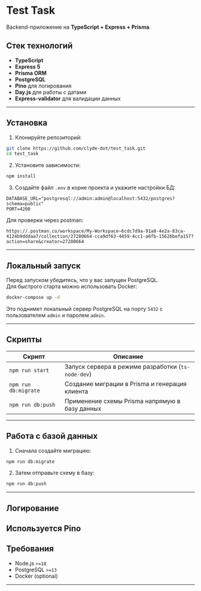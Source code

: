 # Test Task

Backend-приложение на **TypeScript + Express + Prisma**.

## Стек технологий

- **TypeScript**
- **Express 5**
- **Prisma ORM**
- **PostgreSQL**
- **Pino** для логирования
- **Day.js** для работы с датами
- **Express-validator** для валидации данных

---

## Установка

1. Клонируйте репозиторий:

```bash
git clone https://github.com/clyde-dot/test_task.git
cd test_task
```

2. Установите зависимости:

```bash
npm install
```

3. Создайте файл `.env` в корне проекта и укажите настройки БД:

```dotenv
DATABASE_URL="postgresql://admin:admin@localhost:5432/postgres?schema=public"
PORT=4200
```
Для проверки через postman:

```Postman
https://.postman.co/workspace/My-Workspace~6cdc7d9a-91a8-4e2a-83ca-4124b9dddaa7/collection/27280664-cca9df63-4459-4cc1-a6fb-15626befa157?action=share&creator=27280664
```
---

## Локальный запуск

Перед запуском убедитесь, что у вас запущен PostgreSQL.  
Для быстрого старта можно использовать Docker:

```bash
docker-compose up -d
```

Это поднимет локальный сервер PostgreSQL на порту `5432` с пользователем `admin` и паролем `admin`.

---

## Скрипты

| Скрипт           | Описание                                                  |
|------------------|------------------------------------------------------------|
| `npm run start`  | Запуск сервера в режиме разработки (`ts-node-dev`)          |
| `npm run db:migrate` | Создание миграции в Prisma и генерация клиента             |
| `npm run db:push` | Применение схемы Prisma напрямую в базу данных     |

---

## Работа с базой данных

1. Сначала создайте миграцию:

```bash
npm run db:migrate
```

2. Затем отправьте схему в базу:

```bash
npm run db:push
```

---

## Логирование

Используется **Pino**
---

## Требования

- Node.js `>=18`
- PostgreSQL `>=13`
- Docker (optional)

---


